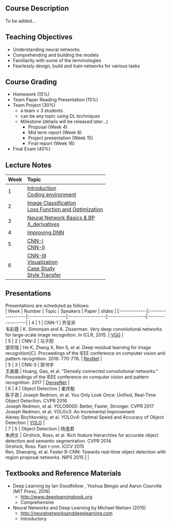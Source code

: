 ## Course Description
To be added... 

## Teaching Objectives
- Understanding neural networks
- Comprehending and building the models
- Familiarity with some of the terminologies
- Fearlessly design, build and train networks for various tasks

## Course Grading
- Homework (15%)
- Team Paper Reading Presentation (15%)
- Team Project (30%)
    - a team ≤ 3 students
    - can be any topic using DL techniques
    - Milestone (details will be released later…)
        - Proposal (Week 4)
        - Mid term report (Week 8)
        - Project presentation (Week 15)
        - Final report (Week 16)
- Final Exam (40%)

## Lecture Notes
| Week        | Topic          |
|:-------------|:------------------|
| 1           | [Introduction](./slides/0-introduction.pdf)<br>[Coding environment](./slides/1-编程环境概念简介.pdf)<br/>  |
| 2           | [Image Classification](./slides/2-Loss_Function_and_Optimization.pdf)<br>[Loss Function and Optimization](./slides/3-Neural_Network_Basics_&_BP.pdf)<br/>  |
| 3           | [Neural Network Basics & BP](./slides/3-Neural_Network_Basics_&_BP.pdf)<br>[X_derivatives](./slides/dl/X_derivatives.pdf)<br/>  |
| 4           | [Improving DNN](./slides/4-Improving_DNN.pdf)  |
| 5           | [CNN-I](./slides/5-CNN-I.pdf)<br>[CNN-II](./slides/5-CNN-II.pdf)<br/>  |
| 6           | [CNN-III](./slides/6-CNN-III.pdf)<br>[Visualization](./slides/6-CNN-Visualization.pdf)<br/>[Case Study](./slides/dl/6-CNN-Case_Study.pdf)<br>[Style Transfer](./slides/dl/6-CNN-Style_Transfer.pdf)<br/>  |

## Presentations
Presentations are scheduled as follows:   
| Week        | Number          | Topic          | Speakers         |  Paper          | slides          |
|:-------------|:------------------|:------------------|:------------------|:------------------|:------------------|
| 4           | 1 | CNN-1 | 乔亚非<br>韦彩霞 | K. Simonyan and A. Zisserman. Very deep convolutional networks for large-scale image recognition. In ICLR, 2015. | [VGG](./presentation/乔亚非_韦彩霞_VGGNet.pdf) |  
| 5           | 2 | CNN-2 | 马子阳<br>邹宗瑞 | He K, Zhang X, Ren S, et al. Deep residual learning for image recognition[C]. Proceedings of the IEEE conference on computer vision and pattern recognition. 2016: 770-778. | [ResNet](./presentation/马子阳_邹宗瑞_resNet_v3.pdf) |  
| 5           | 3 | CNN-3 | 郭书宇<br>王昊晨 | Huang, Gao, et al. "Densely connected convolutional networks." Proceedings of the IEEE conference on computer vision and pattern recognition. 2017 | [DenseNet](./presentation/郭书宇_王昊晨_DenseNet.pdf) |  
| 6           | 4 | Object Detection | 崔庆魁<br>陈子涵 | Joseph Redmon, et al. You Only Look Once: Unified, Real-Time Object Detection. CVPR 2016<br>Joseph Redmon, et al. YOLO9000: Better, Faster, Stronger. CVPR 2017<br> Joseph Redmon, et al. YOLOv3: An Incremental Improvement<br> Alexey Bochkovskiy, et al. YOLOv4: Optimal Speed and Accuracy of Object Detection | [YOLO](./presentation/崔庆魁_陈子涵_Yolo.pdf) |  
| 7           | 5 | Object Detection | 杨逸君<br>朱炳文 | Girshick, Ross, et al. Rich feature hierarchies for accurate object detection and semantic segmentation. CVPR 2014 <br>Girshick, Ross. Fast r-cnn. ICCV 2015 <br>Ren, Shaoqing, et al. Faster R-CNN: Towards real-time object detection with region proposal networks. NIPS 2015 |  |  


## Textbooks and Reference Materials
- Deep Learning by Ian Goodfellow , Yoshua Bengio and Aaron
Courville (MIT Press, 2016)
    - http://www.deeplearningbook.org
    - Comprehensive
- Neural Networks and Deep Learning by Michael Nielsen
(2015)
    - http://neuralnetworksanddeeplearning.com
    - Introductory
